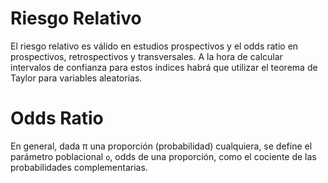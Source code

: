 # Riesgo Relativo

El riesgo relativo es válido en estudios prospectivos y el odds ratio en prospectivos, retrospectivos y transversales. A la hora de calcular intervalos de confianza para estos índices habrá que utilizar el teorema de Taylor para variables aleatorias.

# Odds Ratio

En general, dada π una proporción (probabilidad) cualquiera, se define el parámetro poblacional `o`, odds
de una proporción, como el cociente de las probabilidades complementarias.